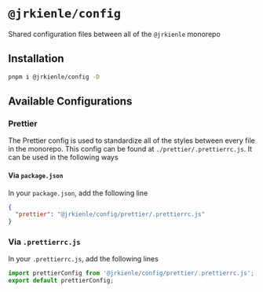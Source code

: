 # `@jrkienle/config`

Shared configuration files between all of the `@jrkienle` monorepo

## Installation

```bash
pnpm i @jrkienle/config -D
```

## Available Configurations

### Prettier

The Prettier config is used to standardize all of the styles between every file in the monorepo.
This config can be found at `./prettier/.prettierrc.js`. It can be used in the following ways

#### Via `package.json`

In your `package.json`, add the following line

```json
{
  "prettier": "@jrkienle/config/prettier/.prettierrc.js"
}
```

### Via `.prettierrc.js`

In your `.prettierrc.js`, add the following lines

```javascript
import prettierConfig from '@jrkienle/config/prettier/.prettierrc.js';
export default prettierConfig;
```

